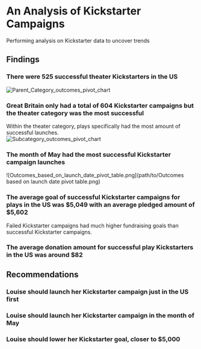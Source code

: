 # An Analysis of Kickstarter Campaigns
Performing analysis on Kickstarter data to uncover trends 
## Findings
### There were 525 successful theater Kickstarters in the US
![Parent_Category_outcomes_pivot_chart](path/to/Parent_Category_outcomes_pivot_chart.png)
### Great Britain only had a total of 604 Kickstarter campaigns but the theater category was the most successful
Within the theater category, plays specifically had the most amount of successful launches.  
![Subcategory_outcomes_pivot_chart](path/to/Subcategory_outcomes_pivot_chart.png)
### The month of May had the most successful Kickstarter campaign launches 
![Outcomes_based_on_launch_date_pivot_table.png](path/to/Outcomes based on launch date pivot table.png)
### The average goal of successful Kickstarter campaigns for plays in the US was $5,049 with an average pledged amount of $5,602
Failed Kickstarter campaigns had much higher fundraising goals than successful Kickstarter campaigns. 
### The average donation amount for successful play Kickstarters in the US was around $82
## Recommendations
### Louise should launch her Kickstarter campaign just in the US first
### Louise should launch her Kickstarter campaign in the month of May
### Louise should lower her Kickstarter goal, closer to $5,000
